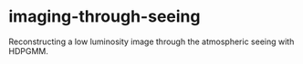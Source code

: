 # imaging-through-seeing
Reconstructing a low luminosity image through the atmospheric seeing with HDPGMM.
